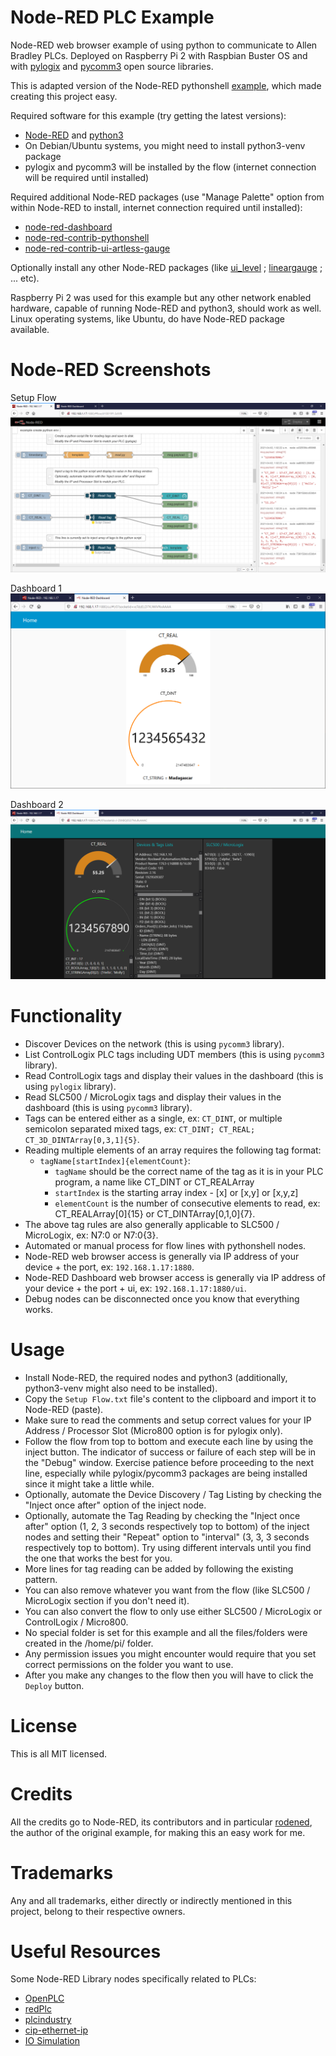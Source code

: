 # Node-RED PLC Example
Node-RED web browser example of using python to communicate to Allen Bradley PLCs. Deployed on Raspberry Pi 2 with Raspbian Buster OS and with [pylogix](https://github.com/dmroeder/pylogix) and [pycomm3](https://github.com/ottowayi/pycomm3) open source libraries.

This is adapted version of the Node-RED pythonshell [example](https://flows.nodered.org/flow/778859ca2503db35ff0e12341508efef), which made creating this project easy.

Required software for this example (try getting the latest versions):
- [Node-RED](https://nodered.org) and [python3](https://www.python.org)
- On Debian/Ubuntu systems, you might need to install python3-venv package
- pylogix and pycomm3 will be installed by the flow (internet connection will be required until installed)

Required additional Node-RED packages (use "Manage Palette" option from within Node-RED to install, internet connection required until installed):
- [node-red-dashboard](https://flows.nodered.org/node/node-red-dashboard)
- [node-red-contrib-pythonshell](https://flows.nodered.org/node/node-red-contrib-pythonshell)
- [node-red-contrib-ui-artless-gauge](https://flows.nodered.org/node/node-red-contrib-ui-artless-gauge)

Optionally install any other Node-RED packages (like [ui_level](https://flows.nodered.org/node/node-red-contrib-ui-level) ; [lineargauge](https://flows.nodered.org/node/node-red-node-ui-lineargauge) ; ... etc).

Raspberry Pi 2 was used for this example but any other network enabled hardware, capable of running Node-RED and python3, should work as well. Linux operating systems, like Ubuntu, do have Node-RED package available.

# Node-RED Screenshots

Setup Flow
![Node-RED Dashboard](screenshots/Node-RED%201.png?raw=true)

Dashboard 1
![Node-RED Dashboard](screenshots/Node-RED%202.png?raw=true)

Dashboard 2
![Node-RED Dashboard](screenshots/Node-RED%203.png?raw=true)

# Functionality
- Discover Devices on the network (this is using `pycomm3` library).
- List ControlLogix PLC tags including UDT members (this is using `pycomm3` library).
- Read ControlLogix tags and display their values in the dashboard (this is using `pylogix` library).
- Read SLC500 / MicroLogix tags and display their values in the dashboard (this is using `pycomm3` library).
- Tags can be entered either as a single, ex: `CT_DINT`, or multiple semicolon separated mixed tags, ex: `CT_DINT; CT_REAL; CT_3D_DINTArray[0,3,1]{5}`.
- Reading multiple elements of an array requires the following tag format:
  - `tagName[startIndex]{elementCount}`:
    - `tagName` should be the correct name of the tag as it is in your PLC program, a name like CT_DINT or CT_REALArray
    - `startIndex` is the starting array index - [x] or [x,y] or [x,y,z]
    - `elementCount` is the number of consecutive elements to read, ex: CT_REALArray[0]{15} or CT_DINTArray[0,1,0]{7}.
- The above tag rules are also generally applicable to SLC500 / MicroLogix, ex: N7:0 or N7:0{3}.
- Automated or manual process for flow lines with pythonshell nodes.
- Node-RED web browser access is generally via IP address of your device + the port, ex: `192.168.1.17:1880`.
- Node-RED Dashboard web browser access is generally via IP address of your device + the port + ui, ex: `192.168.1.17:1880/ui`.
- Debug nodes can be disconnected once you know that everything works.

# Usage
- Install Node-RED, the required nodes and python3 (additionally, python3-venv might also need to be installed).
- Copy the `Setup Flow.txt` file's content to the clipboard and import it to Node-RED (paste).
- Make sure to read the comments and setup correct values for your IP Address / Processor Slot (Micro800 option is for pylogix only).
- Follow the flow from top to bottom and execute each line by using the inject button. The indicator of success or failure of each step will be in the "Debug" window. Exercise patience before proceeding to the next line, especially while pylogix/pycomm3 packages are being installed since it might take a little while.
- Optionally, automate the Device Discovery / Tag Listing by checking the "Inject once after" option of the inject node.
- Optionally, automate the Tag Reading by checking the "Inject once after" option (1, 2, 3 seconds respectively top to bottom) of the inject nodes and setting their "Repeat" option to "interval" (3, 3, 3 seconds respectively top to bottom). Try using different intervals until you find the one that works the best for you.
- More lines for tag reading can be added by following the existing pattern.
- You can also remove whatever you want from the flow (like SLC500 / MicroLogix section if you don't need it).
- You can also convert the flow to only use either SLC500 / MicroLogix or ControlLogix / Micro800.
- No special folder is set for this example and all the files/folders were created in the /home/pi/ folder.
- Any permission issues you might encounter would require that you set correct permissions on the folder you want to use.
- After you make any changes to the flow then you will have to click the `Deploy` button.

# License
This is all MIT licensed.

# Credits
All the credits go to Node-RED, its contributors and in particular [rodened](https://flows.nodered.org/user/rodened), the author of the original example, for making this an easy work for me.

# Trademarks
Any and all trademarks, either directly or indirectly mentioned in this project, belong to their respective owners.

# Useful Resources
Some Node-RED Library nodes specifically related to PLCs:
- [OpenPLC](https://flows.nodered.org/node/node-red-contrib-openplc)
- [redPlc](https://flows.nodered.org/node/node-red-contrib-redplc)
- [plcindustry](https://flows.nodered.org/node/plcindustry)
- [cip-ethernet-ip](https://flows.nodered.org/node/node-red-contrib-cip-ethernet-ip)
- [IO Simulation](https://flows.nodered.org/flow/eb24c4815ed772c244836dbbebd8e9d5)
